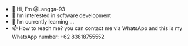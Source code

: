 - 👋 Hi, I’m @Langga-93
- 👀 I’m interested in software development 
- 🌱 I’m currently learning ...
- 📫 How to reach me? you can contact me via WhatsApp and this is my WhatsApp number: +62 83818755552

<!---
Langga-93/Langga-93 is a ✨ special ✨ repository because its `README.md` (this file) appears on your GitHub profile.
You can click the Preview link to take a look at your changes.
--->
